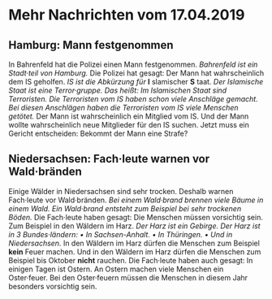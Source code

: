 # Mehr Nachrichten vom 17.04.2019


## Hamburg: Mann festgenommen
In Bahrenfeld hat die Polizei einen Mann festgenommen. 
*Bahrenfeld ist ein Stadt·teil von Hamburg.* Die Polizei hat gesagt: Der Mann hat wahrscheinlich dem IS geholfen. 
*IS ist die Abkürzung für* **I** slamischer **S** taat. 
*Der Islamische Staat ist eine Terror·gruppe.* *Das heißt:* 
*Im Islamischen Staat sind Terroristen.* 
*Die Terroristen vom IS haben schon viele Anschläge gemacht.* 
*Bei diesen Anschlägen haben die Terroristen vom IS viele Menschen getötet.* Der Mann ist wahrscheinlich ein Mitglied vom IS. Und der Mann wollte wahrscheinlich neue Mitglieder für den IS suchen. Jetzt muss ein Gericht entscheiden: Bekommt der Mann eine Strafe? 

## Niedersachsen: Fach·leute warnen vor Wald·bränden
Einige Wälder in Niedersachsen sind sehr trocken. Deshalb warnen Fach·leute vor Wald·bränden. 
*Bei einem Wald·brand brennen viele Bäume in einem Wald.* 
*Ein Wald·brand entsteht zum Beispiel bei sehr trockenen Böden.* Die Fach·leute haben gesagt: Die Menschen müssen vorsichtig sein. Zum Beispiel in den Wäldern im Harz. 
*Der Harz ist ein Gebirge.* 
*Der Harz ist in 3 Bundes·ländern:* *• In Sachsen-Anhalt.* *• In Thüringen.* 
*• Und in Niedersachsen.* In den Wäldern im Harz dürfen die Menschen zum Beispiel **kein** Feuer machen. Und in den Wäldern im Harz dürfen die Menschen zum Beispiel bis Oktober **nicht** rauchen. Die Fach·leute haben auch gesagt: In einigen Tagen ist Ostern. An Ostern machen viele Menschen ein Oster·feuer. Bei den Oster·feuern müssen die Menschen in diesem Jahr besonders vorsichtig sein. 
